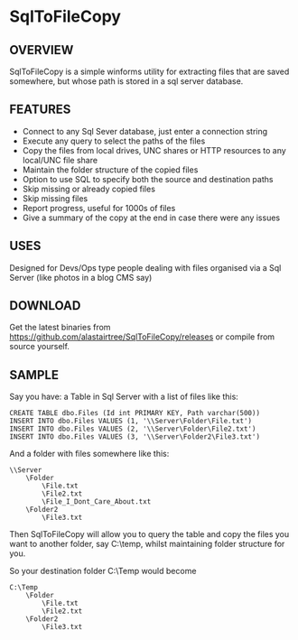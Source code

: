 # SqlToFileCopy

## OVERVIEW

SqlToFileCopy is a simple winforms utility for extracting files that are saved somewhere, but whose path is stored in a sql server database. 

## FEATURES

* Connect to any Sql Sever database, just enter a connection string
* Execute any query to select the paths of the files
* Copy the files from local drives, UNC shares or HTTP resources to any local/UNC file share
* Maintain the folder structure of the copied files
* Option to use SQL to specify both the source and destination paths
* Skip missing or already copied files
* Skip missing files
* Report progress, useful for 1000s of files
* Give a summary of the copy at the end in case there were any issues

## USES

Designed for Devs/Ops type people dealing with files organised via a Sql Server (like photos in a blog CMS say)

## DOWNLOAD

Get the latest binaries from https://github.com/alastairtree/SqlToFileCopy/releases or compile from source yourself.

## SAMPLE

Say you have: a Table in Sql Server with a list of files like this:

	CREATE TABLE dbo.Files (Id int PRIMARY KEY, Path varchar(500))
	INSERT INTO dbo.Files VALUES (1, '\\Server\Folder\File.txt')
	INSERT INTO dbo.Files VALUES (2, '\\Server\Folder\File2.txt')
	INSERT INTO dbo.Files VALUES (3, '\\Server\Folder2\File3.txt')

And a folder with files somewhere like this:

	\\Server
	    \Folder
		    \File.txt
			\File2.txt
			\File_I_Dont_Care_About.txt
	    \Folder2
		    \File3.txt

Then SqlToFileCopy will allow you to query the table and copy the files you want to another folder, say C:\temp, whilst maintaining folder structure for you.

So your destination folder C:\Temp would become

	C:\Temp
	    \Folder
		    \File.txt
			\File2.txt
	    \Folder2
		    \File3.txt
